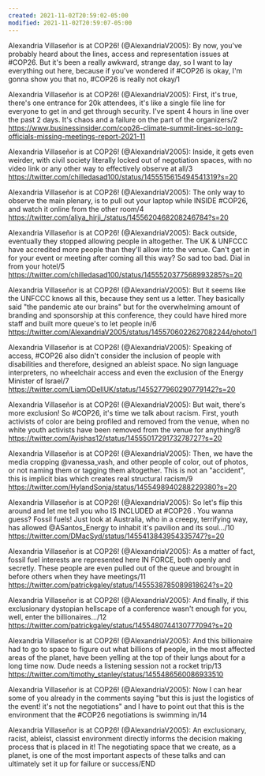 ```yaml
---
created: 2021-11-02T20:59:02-05:00
modified: 2021-11-02T20:59:07-05:00
---
```


Alexandria Villaseñor is at COP26! (@AlexandriaV2005): By now, you've probably heard about the lines, access and representation issues at #COP26. But it's been a really awkward, strange day, so I want to lay everything out here, because if you've wondered if #COP26 is okay, I'm gonna show you that no, #COP26 is really not okay/1

Alexandria Villaseñor is at COP26! (@AlexandriaV2005): First, it's true, there's one entrance for 20k attendees, it's like a single file line for everyone to get in and get through security. I've spent 4 hours in line over the past 2 days. It's chaos and a failure on the part of the organizers/2
https://www.businessinsider.com/cop26-climate-summit-lines-so-long-officials-missing-meetings-report-2021-11

Alexandria Villaseñor is at COP26! (@AlexandriaV2005): Inside, it gets even weirder, with civil society literally locked out of negotiation spaces, with no video link or any other way to effectively observe at all/3
https://twitter.com/chilledasad100/status/1455515615494541319?s=20

Alexandria Villaseñor is at COP26! (@AlexandriaV2005): The only way to observe the main plenary, is to pull out your laptop while INSIDE #COP26, and watch it online from the other room/4
https://twitter.com/aliya_hirji_/status/1455620468208246784?s=20

Alexandria Villaseñor is at COP26! (@AlexandriaV2005): Back outside, eventually they stopped allowing people in altogether. The UK & UNFCCC have accredited more people than they'll allow into the venue. Can't get in for your event or meeting after coming all this way? So sad too bad. Dial in from your hotel/5
https://twitter.com/chilledasad100/status/1455520377568993285?s=20

Alexandria Villaseñor is at COP26! (@AlexandriaV2005): But it seems like the UNFCCC knows all this, because they sent us a letter. They basically said "the pandemic ate our brains" but for the overwhelming amount of branding and sponsorship at this conference, they could have hired more staff and built more queue's to let people in/6 https://twitter.com/AlexandriaV2005/status/1455706022627082244/photo/1

Alexandria Villaseñor is at COP26! (@AlexandriaV2005): Speaking of access, #COP26 also didn't consider the inclusion of people with disabilities and therefore, designed an ableist space. No sign language interpreters, no wheelchair access and even the exclusion of the Energy Minister of Israel/7
https://twitter.com/LiamODellUK/status/1455277960290779142?s=20

Alexandria Villaseñor is at COP26! (@AlexandriaV2005): But wait, there's more exclusion! So #COP26, it's time we talk about racism. First, youth activists of color are being profiled and removed from the venue, when no white youth activists have been removed from the venue for anything/8
https://twitter.com/Ayishas12/status/1455501729173278727?s=20

Alexandria Villaseñor is at COP26! (@AlexandriaV2005): Then, we have the media cropping @vanessa_vash, and other people of color, out of photos, or not naming them or tagging them altogether. This is not an "accident", this is implicit bias which creates real structural racism/9
https://twitter.com/HylandSonja/status/1455498940288229380?s=20

Alexandria Villaseñor is at COP26! (@AlexandriaV2005): So let's flip this around and let me tell you who IS INCLUDED at #COP26 . You wanna guess? Fossil fuels! Just look at Australia, who in a creepy, terrifying way, has allowed @ASantos_Energy to inhabit it's pavilion and its soul.../10
https://twitter.com/DMacSyd/status/1455413843954335747?s=20

Alexandria Villaseñor is at COP26! (@AlexandriaV2005): As a matter of fact, fossil fuel interests are represented here IN FORCE, both openly and secretly. These people are even pulled out of the queue and brought in before others when they have meetings/11
https://twitter.com/patrickgaley/status/1455538785089818624?s=20

Alexandria Villaseñor is at COP26! (@AlexandriaV2005): And finally, if this exclusionary dystopian hellscape of a conference wasn't enough for you, well, enter the billionaires.../12
https://twitter.com/patrickgaley/status/1455480744130777094?s=20

Alexandria Villaseñor is at COP26! (@AlexandriaV2005): And this billionaire had to go to space to figure out what billions of people, in the most affected areas of the planet, have been yelling at the top of their lungs about for a long time now. Dude needs a listening session not a rocket trip/13
https://twitter.com/timothy_stanley/status/1455486560086933510

Alexandria Villaseñor is at COP26! (@AlexandriaV2005): Now I can hear some of you already in the comments saying "but this is just the logistics of the event! it's not the negotiations" and I have to point out that this is the environment that the #COP26 negotiations is swimming in/14

Alexandria Villaseñor is at COP26! (@AlexandriaV2005): An exclusionary, racist, ableist, classist environment directly informs the decision making process that is placed in it! The negotiating space that we create, as a planet, is one of the most important aspects of these talks and can ultimately set it up for failure or success/END
